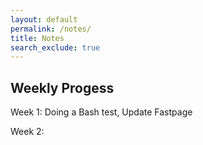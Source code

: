 ```yaml
---
layout: default
permalink: /notes/
title: Notes
search_exclude: true
---
```


Weekly Progess
---
Week 1: Doing a Bash test, Update Fastpage

Week 2: 
